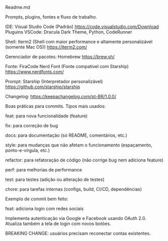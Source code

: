 Readme.md

Prompts, plugins, fontes e fluxo de trabalho.

IDE: Visual Studio Code (Padrão) https://code.visualstudio.com/Download
Pluguins VSCode: Dracula Dark Theme, Python, CodeRunner

Shell: Iterm2 (Shell com maior performance e altamente personalizável (somente Mac OS))
https://iterm2.com/

Gerenciador de pacotes: Homebrew
https://brew.sh/

Fonte: FiraCode Nerd Font (Fonte compativel com Starship)
https://www.nerdfonts.com/

Prompt: Starship (Interpretador personalizável) 
https://github.com/starship/starship

Changelog: 
https://keepachangelog.com/pt-BR/1.0.0/

Boas práticas para commits.
Tipos mais usados:

feat: para nova funcionalidade (feature)

fix: para correção de bug

docs: para documentação (só README, comentários, etc.)

style: para mudanças que não afetam o funcionamento (espaçamento, 
ponto-e-vírgula, etc.)

refactor: para refatoração de código (não corrige bug nem adiciona 
feature)

perf: para melhorias de performance

test: para testes (adição ou alteração de testes)

chore: para tarefas internas (configs, build, CI/CD, dependências)


Exemplo de commit bem feito:

feat: adiciona login com redes sociais

Implementa autenticação via Google e Facebook usando OAuth 2.0.
Atualiza também a tela de login com novos botões.

BREAKING CHANGE: usuários precisam reconectar contas existentes.




